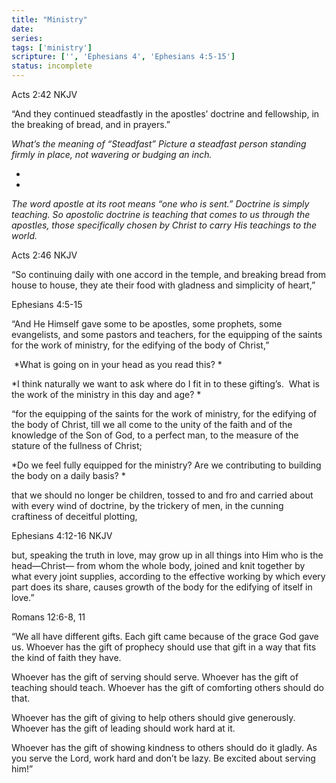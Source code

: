 ```yaml
---
title: "Ministry"
date: 
series: 
tags: ['ministry']
scripture: ['', 'Ephesians 4', 'Ephesians 4:5-15']
status: incomplete
---
```


‭‭Acts‬ ‭2‬:‭42‬ ‭NKJV‬‬

“And they continued steadfastly in the apostles’ doctrine and fellowship, in the breaking of bread, and in prayers.”

*What’s the meaning of “Steadfast” Picture a steadfast person standing firmly in place, not wavering or budging an inch.*

*
*

*The word apostle at its root means “one who is sent.” Doctrine is simply teaching. So apostolic doctrine is teaching that comes to us through the apostles, those specifically chosen by Christ to carry His teachings to the world.*

‭‭Acts‬ ‭2‬:‭46‬ ‭NKJV‬‬

“So continuing daily with one accord in the temple, and breaking bread from house to house, they ate their food with gladness and simplicity of heart,”

Ephesians 4:5-15

“And He Himself gave some to be apostles, some prophets, some evangelists, and some pastors and teachers, for the equipping of the saints for the work of ministry, for the edifying of the body of Christ,”

‭‭
*What is going on in your head as you read this? *

*I think naturally we want to ask where do I fit in to these gifting’s.  What is the work of the ministry in this day and age? *

“for the equipping of the saints for the work of ministry, for the edifying of the body of Christ, till we all come to the unity of the faith and of the knowledge of the Son of God, to a perfect man, to the measure of the stature of the fullness of Christ;

*Do we feel fully equipped for the ministry? Are we contributing to building the body on a daily basis? *

that we should no longer be children, tossed to and fro and carried about with every wind of doctrine, by the trickery of men, in the cunning craftiness of deceitful plotting,

‭‭Ephesians‬ ‭4‬:‭12‬-‭16‬ ‭NKJV‬‬

but, speaking the truth in love, may grow up in all things into Him who is the head—Christ— from whom the whole body, joined and knit together by what every joint supplies, according to the effective working by which every part does its share, causes growth of the body for the edifying of itself in love.”

Romans‬ ‭12‬:‭6‬-‭8‬, ‭11‬ ‭

“We all have different gifts. Each gift came because of the grace God gave us. Whoever has the gift of prophecy should use that gift in a way that fits the kind of faith they have.

Whoever has the gift of serving should serve. Whoever has the gift of teaching should teach. Whoever has the gift of comforting others should do that.

Whoever has the gift of giving to help others should give generously. Whoever has the gift of leading should work hard at it.

Whoever has the gift of showing kindness to others should do it gladly. As you serve the Lord, work hard and don’t be lazy. Be excited about serving him!”

‭‭